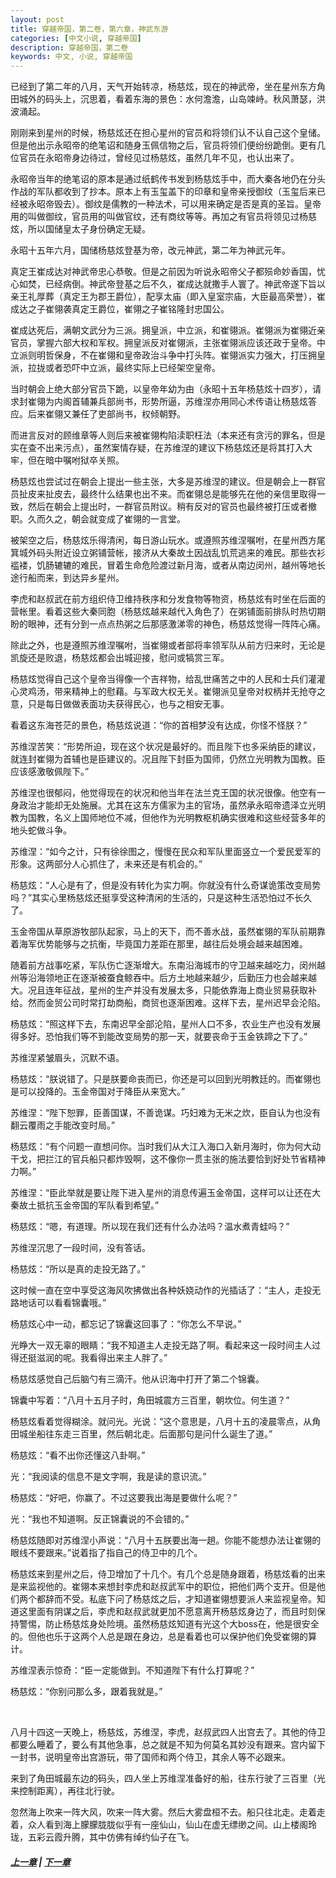 ```yaml
---
layout: post
title: 穿越帝国，第二卷，第六章，神武东游
categories: [中文小说, 穿越帝国]
description: 穿越帝国，第二卷
keywords: 中文, 小说, 穿越帝国
---
```


已经到了第二年的八月，天气开始转凉，杨慈炫，现在的神武帝，坐在星州东方角田城外的码头上，沉思着，看着东海的景色：水何澹澹，山岛竦峙。秋风萧瑟，洪波涌起。

刚刚来到星州的时候，杨慈炫还在担心星州的官员和将领们认不认自己这个皇储。但是他出示永昭帝的绝笔诏和随身玉佩信物之后，官员将领们便纷纷跪倒。更有几位官员在永昭帝身边待过，曾经见过杨慈炫，虽然几年不见，也认出来了。

永昭帝当年的绝笔诏的原本是通过纸鹤传书发到杨慈炫手中，而大秦各地仍在分头作战的军队都收到了抄本。原本上有玉玺盖下的印章和皇帝亲授御纹（玉玺后来已经被永昭帝毁去）。御纹是儒教的一种法术，可以用来确定是否是真的圣旨。皇帝用的叫做御纹，官员用的叫做官纹，还有商纹等等。再加之有官员将领见过杨慈炫，所以国储皇太子身份确定无疑。

永昭十五年六月，国储杨慈炫登基为帝，改元神武，第二年为神武元年。

真定王崔成达对神武帝忠心恭敬。但是之前因为听说永昭帝父子都殒命妙香国，忧心如焚，已经病倒。神武帝登基之后不久，崔成达就撒手人寰了。神武帝遂下旨以亲王礼厚葬（真定王为郡王爵位），配享太庙（即入皇室宗庙，大臣最高荣誉），崔成达之子崔翎袭真定王爵位，崔翎之子崔铭隆封忠国公。

崔成达死后，满朝文武分为三派。拥皇派，中立派，和崔翎派。崔翎派为崔翎近亲官员，掌握六部大权和军权。拥皇派反对崔翎派，主张崔翎派应该还政于皇帝。中立派则明哲保身，不在崔翎和皇帝政治斗争中打头阵。崔翎派实力强大，打压拥皇派，拉拢或者恐吓中立派，最终实际上已经架空皇帝。

当时朝会上绝大部分官员下跪，以皇帝年幼为由（永昭十五年杨慈炫十四岁），请求封崔翎为内阁首辅兼兵部尚书，形势所逼，苏维涅亦用同心术传语让杨慈炫答应。后来崔翎又兼任了吏部尚书，权倾朝野。

而进言反对的顾维章等人则后来被崔翎构陷渎职枉法（本来还有贪污的罪名，但是实在查不出来污点），虽然案情存疑，在苏维涅的建议下杨慈炫还是将其打入大牢，但在暗中嘱咐狱卒关照。

杨慈炫也尝试过在朝会上提出一些主张，大多是苏维涅的建议。但是朝会上一群官员扯皮来扯皮去，最终什么结果也出不来。而崔翎总是能够先在他的亲信里取得一致，然后在朝会上提出时，一群官员附议。稍有反对的官员也最终被打压或者撤职。久而久之，朝会就变成了崔翎的一言堂。

被架空之后，杨慈炫乐得清闲，每日游山玩水。或遵照苏维涅嘱咐，在星州西方尾箕城外码头附近设立粥铺营帐，接济从大秦故土因战乱饥荒逃来的难民。那些衣衫褴褛，饥肠辘辘的难民，冒着生命危险渡过新月海，或者从南边闵州，越州等地长途行船而来，到达异乡星州。

李虎和赵叔武在前方组织侍卫维持秩序和分发食物等物资，杨慈炫有时坐在后面的营帐里。看着这些大秦同胞（杨慈炫越来越代入角色了）在粥铺面前排队时热切期盼的眼神，还有分到一点点热粥之后那感激涕零的神色，杨慈炫觉得一阵阵心痛。

除此之外，也是遵照苏维涅嘱咐，当崔翎或者部将率领军队从前方归来时，无论是凯旋还是败退，杨慈炫都会出城迎接，慰问或犒赏三军。

杨慈炫觉得自己这个皇帝当得像一个吉祥物，给乱世痛苦之中的人民和士兵们灌灌心灵鸡汤，带来精神上的慰藉。与军政大权无关。崔翎派见皇帝对权柄并无抢夺之意，只是每日做做表面功夫获得民心，也与之相安无事。

看着这东海苍茫的景色，杨慈炫说道：“你的首相梦没有达成，你怪不怪朕？”

苏维涅苦笑：“形势所迫，现在这个状况是最好的。而且陛下也多采纳臣的建议，就连封崔翎为首辅也是臣建议的。况且陛下封臣为国师，仍然立光明教为国教。臣应该感激敬佩陛下。”

苏维涅也很郁闷，他觉得现在的状况和他当年在法兰克王国的状况很像。他空有一身政治才能却无处施展。尤其在这东方儒家为主的官场，虽然承永昭帝遗泽立光明教为国教，名义上国师地位不减，但他作为光明教枢机确实很难和这些经营多年的地头蛇做斗争。

苏维涅：“如今之计，只有徐徐图之，慢慢在民众和军队里面竖立一个爱民爱军的形象。这两部分人心抓住了，未来还是有机会的。”

杨慈炫：“人心是有了，但是没有转化为实力啊。你就没有什么奇谋诡策改变局势吗？”其实心里杨慈炫还挺享受这种清闲的生活的，只是这种生活恐怕过不长久了。

玉金帝国从草原游牧部队起家，马上的天下，而不善水战，虽然崔翎的军队前期靠着海军优势能够与之抗衡，毕竟国力差距在那里，越往后处境会越来越困难。

随着前方战事吃紧，军队伤亡逐渐增大。东南沿海城市的守卫越来越吃力，闵州越州等沿海领地正在逐渐被蚕食鲸吞中。后方土地越来越少，后勤压力也会越来越大。况且连年征战，星州的生产并没有发展太多，只能依靠海上商业贸易获取补给。然而金贸公司时常打劫商船，商贸也逐渐困难。这样下去，星州迟早会沦陷。

杨慈炫：“照这样下去，东南迟早全部沦陷，星州人口不多，农业生产也没有发展得多好。恐怕我们等不到能改变局势的那一天，就要丧命于玉金铁蹄之下了。”

苏维涅紧皱眉头，沉默不语。

杨慈炫：“朕说错了。只是朕要命丧而已，你还是可以回到光明教廷的。而崔翎也是可以投降的。玉金帝国对于降臣从来宽大。”

苏维涅：“陛下恕罪，臣善国谋，不善诡谋。巧妇难为无米之炊，臣自认为也没有翻云覆雨之手能改变时局。”

杨慈炫：“有个问题一直想问你。当时我们从大江入海口入新月海时，你为何大动干戈，把拦江的官兵船只都炸毁啊，这不像你一贯主张的施法要恰到好处节省精神力啊。”

苏维涅：“臣此举就是要让陛下进入星州的消息传遍玉金帝国，这样可以让还在大秦故土抵抗玉金帝国的军队看到希望。”

杨慈炫：“嗯，有道理。所以现在我们还有什么办法吗？温水煮青蛙吗？”

苏维涅沉思了一段时间，没有答话。

杨慈炫：“所以是真的走投无路了。”

这时候一直在空中享受这海风吹拂做出各种妖娆动作的光插话了：“主人，走投无路地话可以看看锦囊哦。”

杨慈炫心中一动，都忘记了锦囊这回事了：“你怎么不早说。”

光睁大一双无辜的眼睛：“我不知道主人走投无路了啊。看起来这一段时间主人过得还挺滋润的呢。我看得出来主人胖了。”

杨慈炫感觉自己后脑勺有三滴汗。他从识海中打开了第二个锦囊。

锦囊中写着：“八月十五月子时，角田城震方三百里，朝坎位。何生道？”

杨慈炫看着觉得糊涂。就问光。光说：“这个意思是，八月十五的凌晨零点，从角田城坐船往东走三百里，然后朝北走。后面那句是问什么诞生了道。”

杨慈炫：“看不出你还懂这八卦啊。”

光：“我阅读的信息不是文字啊，我是读的意识流。”

杨慈炫：“好吧，你赢了。不过这要我出海是要做什么呢？”

光：“我也不知道啊。反正锦囊说的不会错的。”

杨慈炫随即对苏维涅小声说：“八月十五朕要出海一趟。你能不能想办法让崔翎的眼线不要跟来。”说着指了指自己的侍卫中的几个。

杨慈炫来到星州之后，侍卫增加了十几个。有几个总是随身跟着，杨慈炫看的出来是来监视他的。崔翎本来想封李虎和赵叔武军中的职位，把他们两个支开。但是他们两个都辞而不受。私底下问了杨慈炫之后，才知道崔翎想要派人来监视皇帝。知道这里面有阴谋之后，李虎和赵叔武就更加不愿意离开杨慈炫身边了，而且时刻保持警惕，防止杨慈炫身处险境。虽然杨慈炫知道有光这个大boss在，他是很安全的。但他也乐于这两个人总是跟在身边，总是看着也可以保护他们免受崔翎的算计。

苏维涅表示惊奇：“臣一定能做到。不知道陛下有什么打算呢？”

杨慈炫：“你别问那么多，跟着我就是。”

<br>

八月十四这一天晚上，杨慈炫，苏维涅，李虎，赵叔武四人出宫去了。其他的侍卫都要么睡着了，要么有其他急事，总之就是不知为何莫名其妙没有跟来。宫内留下一封书，说明皇帝出宫游玩，带了国师和两个侍卫，其余人等不必跟来。

来到了角田城最东边的码头，四人坐上苏维涅准备好的船，往东行驶了三百里（光来控制距离），再往北行驶。

忽然海上吹来一阵大风，吹来一阵大雾。然后大雾盘桓不去。船只往北走。走着走着，众人看到海上朦朦胧胧似乎有一座仙山，仙山在虚无缥缈之间。山上楼阁玲珑，五彩云霞升腾，其中仿佛有绰约仙子在飞。

##### [上一章](/2020/03/28/TimeTravellerEmpire-2-5/) | [下一章](/2020/03/31/TimeTravellerEmpire-2-7/)